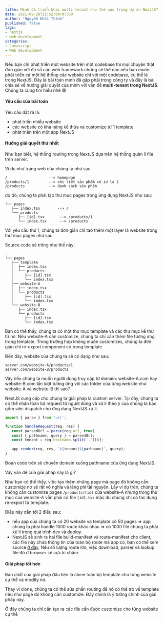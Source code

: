 ```yaml
---
title: Mình đã triển khai multi-tenant như thế nào trong dự án NextJS?
date: 2021-09-28T21:52:00+07:00
author: "Nguyễn Khắc Thành"
published: false
tags:
- nextjs
- web-development
categories:
- Javascript
- Web development
---
```


Nếu bạn chỉ phát triển một website trên một codebase thì mọi chuyện thật đơn giản với đa số các web framework nhưng sẽ thế nào nếu bạn muốn phát triển cả một hệ thống các website chỉ với một codebase, cụ thể là trong NextJS. Đây là bài toán mình đã gặp phải trong công ty và đây là bài chia sẻ về hướng giải quyết của mình với vấn đề **multi-tenant trong NextJS**.
Chúng ta cùng tìm hiểu nhé :smile:

<!--More-->

#### Yêu cầu của bài toán

Yêu cầu đặt ra là:

- phát triển nhiều website
- các website có khả năng kế thừa và customize từ 1 template
- phát triển trên một app NextJS


#### Hướng giải quyết thứ nhất

Như bạn biết, hệ thống routing trong NextJS dựa trên hệ thống quản lí file trên server.

Ví dụ như trang web của chúng ta như sau

```
/                   --> homepage
/products/1         --> chi tiết sản phẩm có id là 1
/products           --> danh sách sản phẩm
```

do đó, chúng ta phải tạo thư mục pages trong ứng dụng NextJS như sau:

```	
└── pages
   ├── index.tsx        --> /
   └── products         
      ├── [id].tsx       --> /products/1
      └── index.tsx      --> /products
```

Với yêu cầu thứ 1, chúng ta đơn giản chỉ tạo thêm một layer là website trong thư mục pages như sau

Source code sẽ trông như thế này:

```
.
└── pages
   ├── template
   │  ├── index.tsx
   │  └── products
   │     ├── [id].tsx
   │     └── index.tsx
   ├── website-A
   │  ├── index.tsx
   │  └── products
   │     ├── [id].tsx
   │     └── index.tsx
   └── website-B
      ├── index.tsx
      └── products
         ├── [id].tsx
         └── index.tsx
```

Bạn có thể thấy, chúng ta có một thư mục template và các thư mục kế thừ từ nó. Nếu website-A cần customize, chúng ta chỉ cần thêm file tương ứng trong template. Trong trường hợp không muốn customizes, chúng ta đơn giản chỉ re-export component có trong template.

Đến đây, website của chúng ta sẽ có dạng như sau:

```
server.com/website-A/products/1
server.com/website-B/products
```
 
 Vậy nếu chúng ta muốn người dùng truy cập từ domain: website-A.com hay website-B.com lần lượt tương ứng với các folder của từng website như website-A và website-B thì sao?
 
 NextJS cung cấp cho chúng ta giải pháp là custom server. Tại đây, chúng ta có thể nhận toàn bộ request từ người dùng và xử lí theo ý của chúng ta bao gồm việc dispatch cho ứng dụng NextJS xử lí.
 
 ```javascript
 import { parse } from 'url';
 
 function handleRequest(req, res) {
    const parsedUrl = parse(req.url, true)
    const { pathname, query } = parsedUrl;
    const tenant = req.hostname.split('.')[0];
    
    app.render(req, res, `${tenant}${pathname}`, query);
 }
 ```
 
Đoạn code trên sẽ chuyển domain xuống pathname của ứng dụng NextJS.

Vậy vấn đề của giải pháp này là gì?

Như bạn có thể thấy, việc tạo thêm những page mà page đó không cần customize nó sẽ rất vô nghĩa và lãng phí tài nguyên.
Lấy ví dụ trên, chúng ta không cần customize pages `/products/[id]` của website-A nhưng trong thư mục của website-A vẫn phải có file `[id].tsx` mặc dù chúng chỉ có tác dụng re-export từ template.

Điều này dẫn tới 2 điều sau:
- nếu app của chúng ta có 20 website và template có 50 pages => app chúng ta phải handle 1000 route khác nhau => có 1000 file chúng ta phải xử lí trong quá trình dev và deploy.
- NextJS sẽ sinh ra hai file build-manifest và route-manifest cho client, các file này chứa thông tin của toàn bộ route mà app có, bạn có thể xem source [ở đây](https://github.com/vercel/next.js/blob/v11.1.2/packages/next/build/webpack/plugins/build-manifest-plugin.ts). Nếu số lượng route lớn, việc download, parser và lookup  file đó ở browser sẽ cực kì chậm.

#### Giải pháp tốt hơn

Bản chất của giải pháp đầu tiên là clone toàn bộ template cho từng website cụ thể và modify nó.

Thay vì clone, chúng ta có thể sửa phần routing để nó có thể trỏ về template nếu như page đó không cần customize. Đây chính là ý tưởng chính của giải pháp này.

Ở đây chúng ta chỉ cần tạo ra các file cần được customize cho từng website cụ thể
